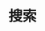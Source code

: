 ---
title: "搜索"
slug: "search"
layout: "搜索"
outputs:
    - html
    - json
menu:
    main:
        weight: -60
        params: 
            icon: search
---